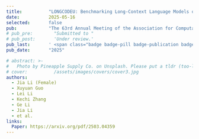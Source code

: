 ```yaml
---
title:          "LONGCODEU: Benchmarking Long-Context Language Models on Long Code Understanding"
date:           2025-05-16
selected:       false
pub:            "The 63rd Annual Meeting of the Association for Computational Linguistics (ACL 2025)"
# pub_pre:        "Submitted to "
# pub_post:       'Under review.'
pub_last:       ' <span class="badge badge-pill badge-publication badge-success">CCF-A</span>'
pub_date:       "2025"

# abstract: >-
#   Photo by Pineapple Supply Co. on Unsplash. Please put a tldr (too-long-didnt-read, 1~2 sentences) of your publication here. It is not recommended to put the actual abstract here because it is usually too long to fit in. $\LaTeX$ is supported. $a=b+c$.
# cover:          /assets/images/covers/cover3.jpg
authors:
  - Jia Li (Female)
  - Xuyuan Guo
  - Lei Li
  - Kechi Zhang
  - Ge Li
  - Jia Li
  - et al.
links:
  Paper: https://arxiv.org/pdf/2503.04359
---
```

